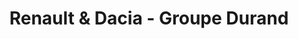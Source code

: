 ---
title: "Renault & Dacia - Groupe Durand"
url: /ales/renault-und-dacia-groupe-durand/
shop: Autohaus
---